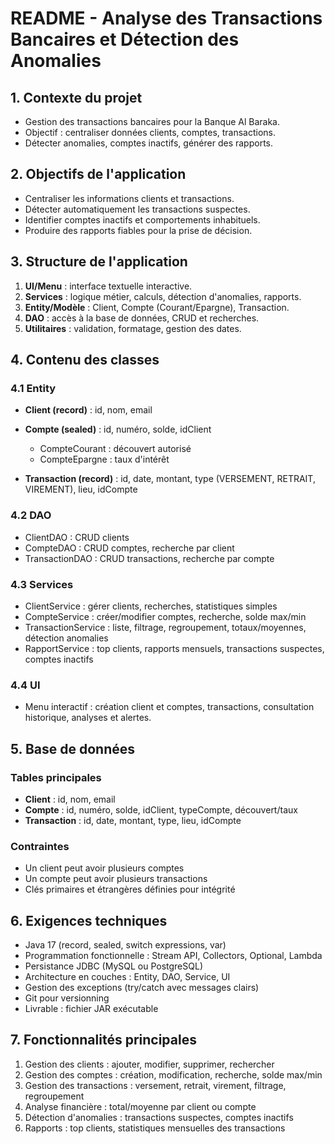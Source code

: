 # README - Analyse des Transactions Bancaires et Détection des Anomalies

## 1. Contexte du projet

* Gestion des transactions bancaires pour la Banque Al Baraka.
* Objectif : centraliser données clients, comptes, transactions.
* Détecter anomalies, comptes inactifs, générer des rapports.

## 2. Objectifs de l'application

* Centraliser les informations clients et transactions.
* Détecter automatiquement les transactions suspectes.
* Identifier comptes inactifs et comportements inhabituels.
* Produire des rapports fiables pour la prise de décision.

## 3. Structure de l'application

1. **UI/Menu** : interface textuelle interactive.
2. **Services** : logique métier, calculs, détection d'anomalies, rapports.
3. **Entity/Modèle** : Client, Compte (Courant/Epargne), Transaction.
4. **DAO** : accès à la base de données, CRUD et recherches.
5. **Utilitaires** : validation, formatage, gestion des dates.

## 4. Contenu des classes

### 4.1 Entity

* **Client (record)** : id, nom, email
* **Compte (sealed)** : id, numéro, solde, idClient

  * CompteCourant : découvert autorisé
  * CompteEpargne : taux d'intérêt
* **Transaction (record)** : id, date, montant, type (VERSEMENT, RETRAIT, VIREMENT), lieu, idCompte

### 4.2 DAO

* ClientDAO : CRUD clients
* CompteDAO : CRUD comptes, recherche par client
* TransactionDAO : CRUD transactions, recherche par compte

### 4.3 Services

* ClientService : gérer clients, recherches, statistiques simples
* CompteService : créer/modifier comptes, recherche, solde max/min
* TransactionService : liste, filtrage, regroupement, totaux/moyennes, détection anomalies
* RapportService : top clients, rapports mensuels, transactions suspectes, comptes inactifs

### 4.4 UI

* Menu interactif : création client et comptes, transactions, consultation historique, analyses et alertes.

## 5. Base de données

### Tables principales

* **Client** : id, nom, email
* **Compte** : id, numéro, solde, idClient, typeCompte, découvert/taux
* **Transaction** : id, date, montant, type, lieu, idCompte

### Contraintes

* Un client peut avoir plusieurs comptes
* Un compte peut avoir plusieurs transactions
* Clés primaires et étrangères définies pour intégrité

## 6. Exigences techniques

* Java 17 (record, sealed, switch expressions, var)
* Programmation fonctionnelle : Stream API, Collectors, Optional, Lambda
* Persistance JDBC (MySQL ou PostgreSQL)
* Architecture en couches : Entity, DAO, Service, UI
* Gestion des exceptions (try/catch avec messages clairs)
* Git pour versionning
* Livrable : fichier JAR exécutable

## 7. Fonctionnalités principales

1. Gestion des clients : ajouter, modifier, supprimer, rechercher
2. Gestion des comptes : création, modification, recherche, solde max/min
3. Gestion des transactions : versement, retrait, virement, filtrage, regroupement
4. Analyse financière : total/moyenne par client ou compte
5. Détection d'anomalies : transactions suspectes, comptes inactifs
6. Rapports : top clients, statistiques mensuelles des transactions
